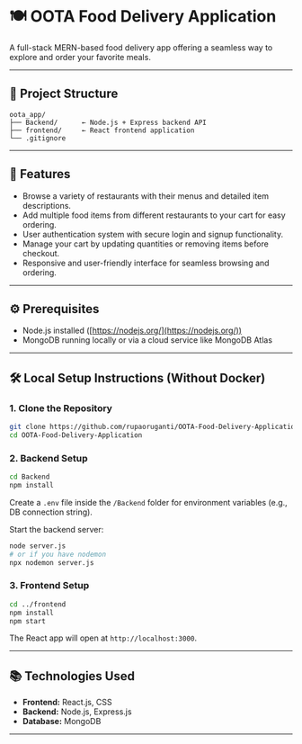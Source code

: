 
# 🍽️ OOTA Food Delivery Application

A full-stack MERN-based food delivery app offering a seamless way to explore and order your favorite meals.

---

## 📁 Project Structure

```
oota_app/
├── Backend/      ← Node.js + Express backend API
├── frontend/     ← React frontend application
└── .gitignore
```

---

## 🚀 Features

- Browse a variety of restaurants with their menus and detailed item descriptions.
- Add multiple food items from different restaurants to your cart for easy ordering.
- User authentication system with secure login and signup functionality.
- Manage your cart by updating quantities or removing items before checkout.
- Responsive and user-friendly interface for seamless browsing and ordering.

---

## ⚙️ Prerequisites

* Node.js installed ([https://nodejs.org/](https://nodejs.org/))
* MongoDB running locally or via a cloud service like MongoDB Atlas

---

## 🛠️ Local Setup Instructions (Without Docker)

### 1. Clone the Repository

```bash
git clone https://github.com/rupaoruganti/OOTA-Food-Delivery-Application.git
cd OOTA-Food-Delivery-Application
```

### 2. Backend Setup

```bash
cd Backend
npm install
```

Create a `.env` file inside the `/Backend` folder for environment variables (e.g., DB connection string).

Start the backend server:

```bash
node server.js
# or if you have nodemon
npx nodemon server.js
```

### 3. Frontend Setup

```bash
cd ../frontend
npm install
npm start
```

The React app will open at `http://localhost:3000`.

---

## 📚 Technologies Used

* **Frontend:** React.js, CSS
* **Backend:** Node.js, Express.js
* **Database:** MongoDB

---

